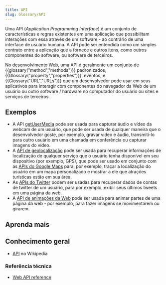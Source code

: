 ```yaml
---
title: API
slug: Glossary/API
---
```


Uma API (_Application Programming Interface_) é um conjunto de características e regras existentes em uma aplicação que possibilitam interações com essa através de um software - ao contrário de uma interface de usuário humana. A API pode ser entendida como um simples contrato entre a aplicação que a fornece e outros itens, como outros componentes do software, ou software de terceiros.

No desenvolvimento Web, uma API é geralmente um conjunto de {{glossary("method","methods")}} padronizados, {{Glossary("property","properties")}}, eventos, e {{Glossary("URL","URLs")}} que um desenvolvedor pode usar em seus aplicativos para interagir com componentes do navegador da Web de um usuário ou outro software / hardware no computador do usuário ou sites e serviços de terceiros.

## Exemplos

- A API [getUserMedia](/en-US/docs/Web/API/MediaDevices/getUserMedia) pode ser usada para capturar áudio e vídeo da webcam de um usuário, que pode ser usada de qualquer maneira que o desenvolvedor goste, por exemplo, gravar vídeo e áudio, transmiti-lo para outro usuário em uma chamada em conferência ou capturar imagens do vídeo.
- A [API de geolocalização](/pt-BR/docs/Web/API/Geolocation) pode ser usada para recuperar informações de localização de qualquer serviço que o usuário tenha disponível em seu dispositivo (por exemplo, GPS), que pode ser usado em conjunto com as [APIs do Google Maps](https://developers.google.com/maps/) para, por exemplo, traçar a localização do usuário em um mapa personalizado e mostrar a ele que atrações turísticas estão em sua área.
- As [APIs do Twitter](https://dev.twitter.com/overview/api) podem ser usadas para recuperar dados de contas de twitter de um usuário, para por exemplo, exibir seus últimos tweets em uma página da web.
- A [API de animações da Web](/pt-BR/docs/Web/API/Web_Animations_API) pode ser usada para animar partes de uma página da web - por exemplo, para fazer imagens se movimentarem ou girarem.

## Aprenda mais

## Conhecimento geral

- [API](https://pt.wikipedia.org/wiki/Application_programming_interface) no Wikipedia

### Referência técnica

- [Web API reference](/pt-BR/docs/Web/API)
